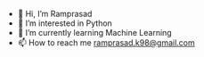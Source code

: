 - 👋 Hi, I’m Ramprasad
- 👀 I’m interested in Python
- 🌱 I’m currently learning Machine Learning
- 📫 How to reach me ramprasad.k98@gmail.com

<!---
ramprasad98/ramprasad98 is a ✨ special ✨ repository because its `README.md` (this file) appears on your GitHub profile.
You can click the Preview link to take a look at your changes.
--->
